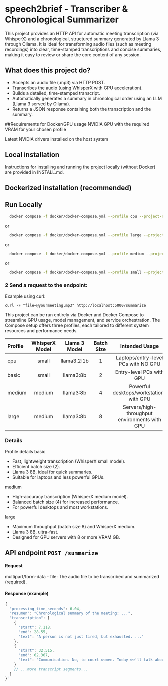
# speech2brief - Transcriber & Chronological Summarizer 
This project provides an HTTP API for automatic meeting transcription (via WhisperX) and a chronological, structured summary generated by Llama 3 through Ollama. It is ideal for transforming audio files (such as meeting recordings) into clear, time-stamped transcriptions and concise summaries, making it easy to review or share the core content of any session.

## What does this project do?
- Accepts an audio file (.mp3) via HTTP POST.
- Transcribes the audio (using WhisperX with GPU acceleration).
- Builds a detailed, time-stamped transcript.
- Automatically generates a summary in chronological order using an LLM (Llama 3 served by Ollama).
- Returns a JSON response containing both the transcription and the summary.

##Requirements for Docker/GPU usage
NVIDIA GPU with the required VRAM for your chosen profile

Latest NVIDIA drivers installed on the host system

## Local installation
Instructions for installing and running the project locally (without Docker) are provided in INSTALL.md.


## Dockerized installation (recommended)
## Run Locally

```bash
  docker compose -f docker/docker-compose.yml --profile cpu --project-name speech2brief up --build -d
```
or
```bash
  docker compose -f docker/docker-compose.yml --profile large --project-name speech2brief up --build -d
```
or
```bash
  docker compose -f docker/docker-compose.yml --profile medium --project-name speech2brief up --build -d
```
or
```bash
  docker compose -f docker/docker-compose.yml --profile small --project-name speech2brief up --build -d
```

### 2 Send a request to the endpoint:
Example using curl:

```curl
curl -F "file=@yourmeeting.mp3" http://localhost:5000/summarize
```

This project can be run entirely via Docker and Docker Compose to streamline GPU usage, model management, and service orchestration. The Compose setup offers three profiles, each tailored to different system resources and performance needs.

| Profile  | WhisperX Model  | Llama 3 Model | Batch Size |  Intended Usage |
| :------------ |:---------------:| :---------------:|:---------------:|:-----:|
| cpu     | small | llama3.2:1b | 1 | Laptops/entry-level PCs with NO GPU |
| basic     | small | llama3:8b | 2 | Entry-level PCs with GPU |
| medium     | medium | llama3:8b | 4 | Powerful desktops/workstations with GPU |
| large | medium | llama3:8b | 8 | Servers/high-throughput environments with GPU |

### Details
Profile details
basic

- Fast, lightweight transcription (WhisperX small model).
-  Efficient batch size (2).
- Llama 3 8B, ideal for quick summaries.
- Suitable for laptops and less powerful GPUs.

medium
- High-accuracy transcription (WhisperX medium model).
- Balanced batch size (4) for increased performance.
- For powerful desktops and most workstations.

large
- Maximum throughput (batch size 8) and WhisperX medium.
- Llama 3 8B, ultra-fast.
- Designed for GPU servers with 8 or more VRAM GB.

## API endpoint `POST /summarize`

#### Request
multipart/form-data
    - file: The audio file to be transcribed and summarized (required).

#### Response (example)

```javascript
{
  "processing_time_seconds": 6.04,
  "resumen": "Chronological summary of the meeting: ...",
  "transcription": [
    {
      "start": 7.118,
      "end": 28.55,
      "text": "A person is not just tired, but exhausted. ..."
    },
    {
      "start": 32.515,
      "end": 62.367,
      "text": "Communication. No, to court women. Today we'll talk about William Shakespeare. ..."
    }
    // ...more transcript segments...
  ]
}`
```